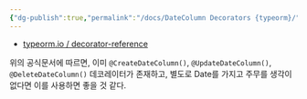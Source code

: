 ```yaml
---
{"dg-publish":true,"permalink":"/docs/DateColumn Decorators {typeorm}/","title":"DateColumn Decorators {typeorm}"}
---
```


- [typeorm.io / decorator-reference](https://typeorm.io/decorator-reference#createdatecolumn)

위의 공식문서에 따르면, 이미 `@CreateDateColumn()`, `@UpdateDateColumn()`, `@DeleteDateColumn()` 데코레이터가 존재하고, 별도로 Date를 가지고 주무를 생각이 없다면 이를 사용하면 좋을 것 같다.
